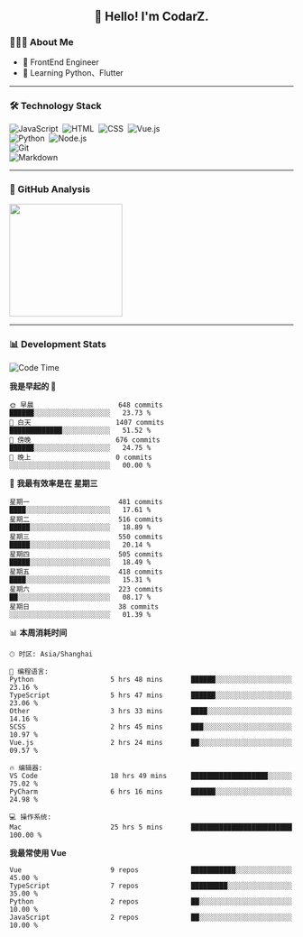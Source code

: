 <h2 align="center">👋 Hello! I'm CodarZ.</h2>

### 👨🏻‍💻 About Me

- 🤔 FrontEnd Engineer
- 🌱 Learning Python、Flutter

-------

### 🛠 Technology Stack

![JavaScript](https://img.shields.io/badge/-JavaScript-000?style=flat&logo=javascript)&nbsp;
![HTML](https://img.shields.io/badge/-HTML-000?style=flat&logo=HTML5)&nbsp;
![CSS](https://img.shields.io/badge/-CSS-000?style=flat&logo=CSS3&logoColor=1572B6)&nbsp;
![Vue.js](https://img.shields.io/badge/-Vue-000?style=flat&logo=adobe-photoshop)\
![Python](https://img.shields.io/badge/-Python-000?style=flat&logo=python)&nbsp;
![Node.js](https://img.shields.io/badge/-Node.js-000?style=flat&logo=node.js)&nbsp;\
![Git](https://img.shields.io/badge/-Git-000?style=flat&logo=git)\
![Markdown](https://img.shields.io/badge/-Markdown-000?style=flat&logo=markdown)&nbsp;

-------

### 🔭 GitHub Analysis

<!-- 
参考：https://github.com/anuraghazra/github-readme-stats 
-->
<p align="left">
  <a href="https://github.com/CodarZ">
    <img height="200em" src="https://github-readme-stats-eight-theta.vercel.app/api?username=CodarZ&show_icons=true&theme=vue-dark&include_all_commits=true&count_private=true&hide=contribs,issues" />
  </a>
</p>

-------

### 📊 Development Stats

<!--START_SECTION:waka-->
![Code Time](http://img.shields.io/badge/Code%20Time-700%20hrs%2059%20mins-blue)

**我是早起的 🐤** 

```text
🌞 早晨                     648 commits         ██████░░░░░░░░░░░░░░░░░░░   23.73 % 
🌆 白天                     1407 commits        █████████████░░░░░░░░░░░░   51.52 % 
🌃 傍晚                     676 commits         ██████░░░░░░░░░░░░░░░░░░░   24.75 % 
🌙 晚上                     0 commits           ░░░░░░░░░░░░░░░░░░░░░░░░░   00.00 % 
```
📅 **我最有效率是在 星期三** 

```text
星期一                      481 commits         ████░░░░░░░░░░░░░░░░░░░░░   17.61 % 
星期二                      516 commits         █████░░░░░░░░░░░░░░░░░░░░   18.89 % 
星期三                      550 commits         █████░░░░░░░░░░░░░░░░░░░░   20.14 % 
星期四                      505 commits         █████░░░░░░░░░░░░░░░░░░░░   18.49 % 
星期五                      418 commits         ████░░░░░░░░░░░░░░░░░░░░░   15.31 % 
星期六                      223 commits         ██░░░░░░░░░░░░░░░░░░░░░░░   08.17 % 
星期日                      38 commits          ░░░░░░░░░░░░░░░░░░░░░░░░░   01.39 % 
```


📊 **本周消耗时间** 

```text
🕑︎ 时区: Asia/Shanghai

💬 编程语言: 
Python                   5 hrs 48 mins       ██████░░░░░░░░░░░░░░░░░░░   23.16 % 
TypeScript               5 hrs 47 mins       ██████░░░░░░░░░░░░░░░░░░░   23.06 % 
Other                    3 hrs 33 mins       ████░░░░░░░░░░░░░░░░░░░░░   14.16 % 
SCSS                     2 hrs 45 mins       ███░░░░░░░░░░░░░░░░░░░░░░   10.97 % 
Vue.js                   2 hrs 24 mins       ██░░░░░░░░░░░░░░░░░░░░░░░   09.57 % 

🔥 编辑器: 
VS Code                  18 hrs 49 mins      ███████████████████░░░░░░   75.02 % 
PyCharm                  6 hrs 16 mins       ██████░░░░░░░░░░░░░░░░░░░   24.98 % 

💻 操作系统: 
Mac                      25 hrs 5 mins       █████████████████████████   100.00 % 
```

**我最常使用 Vue** 

```text
Vue                      9 repos             ███████████░░░░░░░░░░░░░░   45.00 % 
TypeScript               7 repos             █████████░░░░░░░░░░░░░░░░   35.00 % 
Python                   2 repos             ██░░░░░░░░░░░░░░░░░░░░░░░   10.00 % 
JavaScript               2 repos             ██░░░░░░░░░░░░░░░░░░░░░░░   10.00 % 
```




<!--END_SECTION:waka-->

